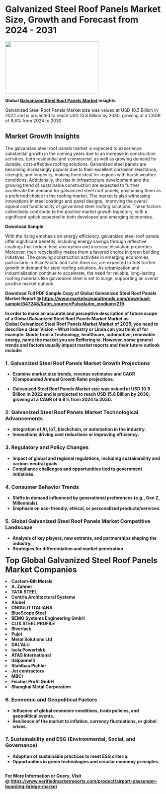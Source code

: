 <H1>Galvanized Steel Roof Panels Market Size, Growth and Forecast from 2024 - 2031</H1><img class="aligncenter size-medium wp-image-584254" src="https://thirdeyenews.in/wp-content/uploads/2024/09/Global-Market-Research-300x168.jpeg" alt="" width="300" height="168" /><p><strong>Global&nbsp;<a href="https://www.marketsizeandtrends.com/download-sample/547248/&amp;utm_source=Pulse&amp;utm_medium=219">Galvanized Steel Roof Panels Market</a> Insights</strong></p><p>Galvanized Steel Roof Panels Market size was valued at USD 10.5 Billion in 2022 and is projected to reach USD 15.8 Billion by 2030, growing at a CAGR of 6.8% from 2024 to 2030.</p><p><h2>Market Growth Insights</h2> <p>The galvanized steel roof panels market is expected to experience substantial growth in the coming years due to an increase in construction activities, both residential and commercial, as well as growing demand for durable, cost-effective roofing solutions. Galvanized steel panels are becoming increasingly popular due to their excellent corrosion resistance, strength, and longevity, making them ideal for regions with harsh weather conditions. Additionally, the rise in infrastructure development and the growing trend of sustainable construction are expected to further accelerate the demand for galvanized steel roof panels, positioning them as a preferred choice in the roofing market. The market is also witnessing innovations in steel coatings and panel designs, improving the overall appeal and functionality of galvanized steel roofing solutions. These factors collectively contribute to the positive market growth trajectory, with a significant uptick expected in both developed and emerging economies.</p> <p><strong>Download Sample</strong></p> <p>With the rising emphasis on energy efficiency, galvanized steel roof panels offer significant benefits, including energy savings through reflective coatings that reduce heat absorption and increase insulation properties. Moreover, their recyclability makes them a favored choice in green building initiatives. The growing construction activities in emerging economies, particularly in Asia Pacific and Latin America, are expected to fuel further growth in demand for steel roofing solutions. As urbanization and industrialization continue to accelerate, the need for reliable, long-lasting roofing materials like galvanized steel is set to surge, supporting an overall positive market outlook.</p> <p><strong></p><p><span class=""><strong>Download Full PDF Sample Copy of Global Galvanized Steel Roof Panels Market Report</strong> @ <a href="https://www.marketsizeandtrends.com/download-sample/547248/&amp;utm_source=Pulse&amp;utm_medium=219" target="_blank">https://www.marketsizeandtrends.com/download-sample/547248/&amp;utm_source=Pulse&amp;utm_medium=219</a></span></p><p>In order to make an accurate and perceptive description of future scope of a Global&nbsp;Galvanized Steel Roof Panels Market Market as Global&nbsp;Galvanized Steel Roof Panels Market Market of 2025, you need to describe a clear Vision &ndash; What Industry or Linda can you think of for example: Quote from a Technology, healthcare, automotive, renewable energy, name the market you are Reffering to. However, some general trends and factors usually impact market reports and their future outlook include:</p><h3>1.&nbsp;<strong>Galvanized Steel Roof Panels Market Growth Projections</strong></h3><ul><li>Examine market size trends, revenue estimates and CAGR (Compounded Annual Growth Rate) projections.</li><li><p>Galvanized Steel Roof Panels Market size was valued at USD 10.5 Billion in 2022 and is projected to reach USD 15.8 Billion by 2030, growing at a CAGR of 6.8% from 2024 to 2030.</p></li></ul><h3>2.&nbsp;<strong>Galvanized Steel Roof Panels Market Technological Advancements</strong></h3><ul><li>Integration of AI, IoT, blockchain, or automation in the industry.</li><li>Innovations driving cost reductions or improving efficiency.</li></ul><h3>3.&nbsp;<strong>Regulatory and Policy Changes</strong></h3><ul><li>Impact of global and regional regulations, including sustainability and carbon-neutral goals.</li><li>Compliance challenges and opportunities tied to government initiatives.</li></ul><h3>4.&nbsp;<strong>Consumer Behavior Trends</strong></h3><ul><li>Shifts in demand influenced by generational preferences (e.g., Gen Z, Millennials).</li><li>Emphasis on eco-friendly, ethical, or personalized products/services.</li></ul><h3>5.&nbsp;<strong>Global Galvanized Steel Roof Panels Market Competitive Landscape</strong></h3><ul><li>Analysis of key players, new entrants, and partnerships shaping the industry.</li><li>Strategies for differentiation and market penetration.</li></ul><p data-pm-slice="1 1 []"><span style="color: inherit; font-family: inherit; font-size: 25px;">Top Global Galvanized Steel Roof Panels Market Companies</span></p><div class="" data-test-id=""><p><li>Custom-Bilt Metals</li><li> A. Zahner</li><li> TATA STEEL</li><li> Centria Architectural Systems</li><li> Alubel</li><li> ONDULIT ITALIANA</li><li> BlueScope Steel</li><li> BEMO Systems Engineering GmbH</li><li> CLIX STEEL PROFILE</li><li> Riverlack</li><li> Pujol</li><li> Metal Solutions Ltd</li><li> DAL'ALU</li><li> Isola Powertekk</li><li> ATAS International</li><li> Italpannelli</li><li> Stahlbau Pichler</li><li> Jet contractors</li><li> MBCI</li><li> Fischer Profil GmbH</li><li> Shanghai Metal Corporation</li></p></div><h3>6.&nbsp;<strong>Economic and Geopolitical Factors</strong></h3><ul><li>Influence of global economic conditions, trade policies, and geopolitical events.</li><li>Resilience of the market to inflation, currency fluctuations, or global crises.</li></ul><h3>7.&nbsp;<strong>Sustainability and ESG (Environmental, Social, and Governance)</strong></h3><ul><li>Adoption of sustainable practices to meet ESG criteria.</li><li>Opportunities in green technologies and circular economy principles.</li></ul><h2><strong style="font-size: 14px;">For More Information or Query, Visit @&nbsp;</strong><a style="background-color: #ffffff; font-size: 14px;" href="https://www.marketsizeandtrends.com/report/galvanized-steel-roof-panels-market/" target="_blank">https://www.verifiedmarketreports.com/product/airport-passenger-boarding-bridge-market</a></h2>
